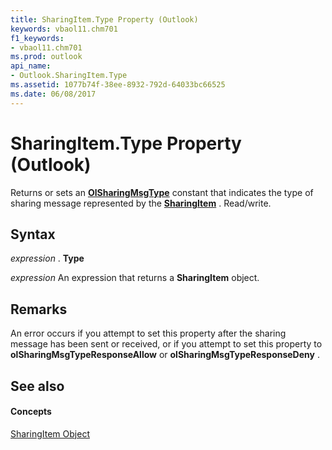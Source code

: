 ```yaml
---
title: SharingItem.Type Property (Outlook)
keywords: vbaol11.chm701
f1_keywords:
- vbaol11.chm701
ms.prod: outlook
api_name:
- Outlook.SharingItem.Type
ms.assetid: 1077b74f-38ee-8932-792d-64033bc66525
ms.date: 06/08/2017
---
```



# SharingItem.Type Property (Outlook)

Returns or sets an  **[OlSharingMsgType](olsharingmsgtype-enumeration-outlook.md)** constant that indicates the type of sharing message represented by the **[SharingItem](sharingitem-object-outlook.md)** . Read/write.


## Syntax

 _expression_ . **Type**

 _expression_ An expression that returns a **SharingItem** object.


## Remarks

An error occurs if you attempt to set this property after the sharing message has been sent or received, or if you attempt to set this property to  **olSharingMsgTypeResponseAllow** or **olSharingMsgTypeResponseDeny** .


## See also


#### Concepts


[SharingItem Object](sharingitem-object-outlook.md)

